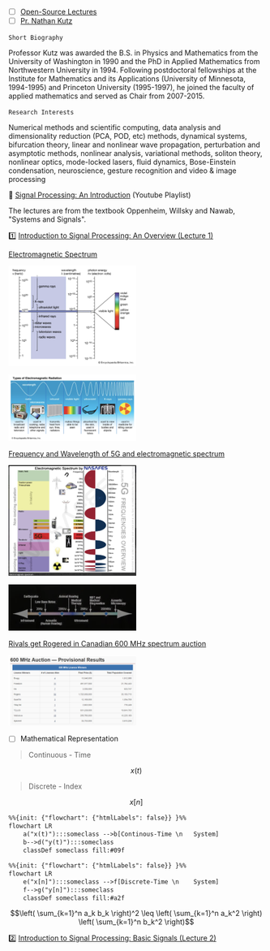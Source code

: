 
- [ ] [Open-Source Lectures](http://faculty.washington.edu/kutz/page5/page23)
- [ ] [Pr. Nathan Kutz](http://faculty.washington.edu/kutz/page4)

`Short Biography`

Professor Kutz was awarded the B.S. in Physics and Mathematics from the University of Washington in 1990 and the PhD in Applied Mathematics from Northwestern University in 1994. Following postdoctoral fellowships at the Institute for Mathematics and its Applications (University of Minnesota, 1994-1995) and Princeton University (1995-1997), he joined the faculty of applied mathematics and served as Chair from 2007-2015.

`Research Interests`

Numerical methods and scientific computing, data analysis and dimensionality reduction (PCA, POD, etc) methods, dynamical systems, bifurcation theory, linear and nonlinear wave propagation, perturbation and asymptotic methods, nonlinear analysis, variational methods, soliton theory, nonlinear optics, mode-locked lasers, fluid dynamics, Bose-Einstein condensation, neuroscience, gesture recognition and video & image processing



:round_pushpin: [Signal Processing: An Introduction](https://www.youtube.com/playlist?list=PL6Vi_EcJpt8E96_JTKoOKY3HYWVGjf6b4) (Youtube Playlist)

The lectures are from the textbook Oppenheim, Willsky and Nawab, "Systems and Signals".


:one: [Introduction to Signal Processing: An Overview (Lecture 1)](https://www.youtube.com/watch?v=kjw6W0SZe04&t=0s) 


[Electromagnetic Spectrum](https://www.britannica.com/science/electromagnetic-spectrum)

<img src=images/electromagnetic-spectrum-britannica.png width='50%' height='50%' > </img>

<img src=images/electromagnetic-spectrum2-britannica.png width='50%' height='50%' > </img>

[Frequency and Wavelength of 5G and electromagnetic spectrum](https://nasafes.com/facts-about-5g-and-the-electromagnetic-spectrum)

<img src=images/5g-electromagnetic-spectrum-nasafes.png width='50%' height='50%' > </img>

<img src=images/sound-spectrum.png width='50%' height='50%' > </img>

[Rivals get Rogered in Canadian 600 MHz spectrum auction](https://telecoms.com/496888/rivals-get-rogered-in-canadian-600-mhz-spectrum-auction)

<img src=images/canada-5G-600MHZ.png width='50%' height='50%' > </img>

- [ ] Mathematical Representation
> Continuous - Time
```math
x(t)
```
> Discrete - Index
```math
x[n]
```


```mermaid
%%{init: {"flowchart": {"htmlLabels": false}} }%%
flowchart LR
    a("x(t)"):::someclass -->b[Continous-Time \n   System]
    b-->d("y(t)"):::someclass
    classDef someclass fill:#09f
```

```mermaid
%%{init: {"flowchart": {"htmlLabels": false}} }%%
flowchart LR
    e("x[n]"):::someclass -->f[Discrete-Time \n    System]
    f-->g("y[n]"):::someclass
    classDef someclass fill:#a2f
```


```math
\left( \sum_{k=1}^n a_k b_k \right)^2 \leq \left( \sum_{k=1}^n a_k^2 \right) \left( \sum_{k=1}^n b_k^2 \right)
```

:two: [Introduction to Signal Processing: Basic Signals (Lecture 2)](https://youtu.be/ILek2_KoUmw&t=0)

